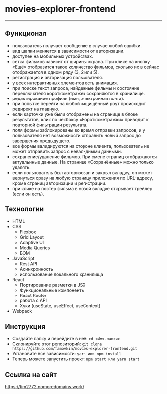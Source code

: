 # movies-explorer-frontend
-----------------------------------------------------------------------------------------
## Функционал
* пользователь получает сообщение в случае любой ошибки.
* вид шапки меняется в зависимости от авторизации.
* доступен на мобильных устройствах.
* сетка фильмов зависит от ширины экрана. При клике на кнопку «Ещё» отобразится такое количество фильмов, сколько их в сейчас отображается в одном ряду (3, 2 или 5).
* регистрация и авторизация пользователя.
* у всех интерактивных элементов есть анимация.
* при поиске текст запроса, найденные фильмы и состояние переключателя короткометражек сохраняются в хранилище.
* редактирование профиля (имя, электронная почта).
* при попытке перейти на любой защищённый роут происходит редирект на главную.
* если карточки уже были отображены на странице в блоке результатов, клик по чекбоксу «Короткометражки» приводит к повторной фильтрации результата.
* поля формы заблокированы во время отправки запросов, и у пользователя нет возможности отправить новый запрос до завершения предыдущего.
* все формы валидируются на стороне клиента, пользователь не может отправить запрос с невалидными данными.
* сохранение/удаление фильмов. При смене страниц отображаются актуальнные данные. На странице «Сохранённые» можно только удалять.
* если пользователь был авторизован и закрыл вкладку, он может вернуться сразу на любую страницу приложения по URL-адресу, кроме страниц авторизации и регистрации.
* при клике на постер фильма в новой вкладке открывает трейлер (если он есть).

## Технологии
* HTML
* CSS
  - Flexbox
  - Grid Layout
  - Adaptive UI
  - Media Queries
  - БЭМ
* JavaScript
  - Rest API
  - Асинхронность
  - использование локального хранилища
* React
  - Портирование разметки в JSX
  - Функциональные компоненты
  - React Router
  - работа с API
  - Хуки (useState, useEffect, useContext)
* Webpack

## Инструкция
* Создайте папку и перейдите в неё:
  `cd <Имя-папки>`
* Склонируйте этот репозиторий:
  `git clone https://github.com/famovkin/movies-explorer-frontend.git`
* Установите все зависимости:
  `yarn или npm install`
* Теперь можете запустить проект:
  `npm start или yarn start`


## Ссылка на сайт
https://tim2772.nomoredomains.work/

